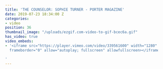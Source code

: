 ```yaml
---
title: 'THE COUNSELOR: SOPHIE TURNER - PORTER MAGAZINE'
date: 2019-07-23 18:34:00 Z
categories:
- video
position: 36
thumbnail_image: "/uploads/ezgif.com-video-to-gif-bcec6a.gif"
has_video: true
video_embeds:
- '<iframe src="https://player.vimeo.com/video/339561600" width="1280" height="720"
  frameborder="0" allow="autoplay; fullscreen" allowfullscreen></iframe>

'
---
```


